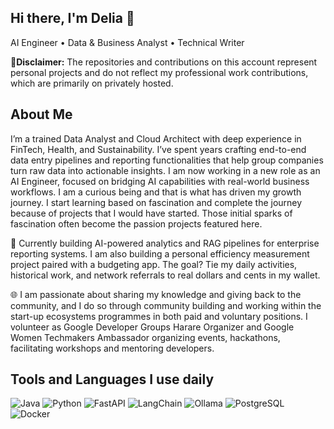 ## Hi there, I'm Delia 👋

AI Engineer • Data & Business Analyst • Technical Writer

🤔**Disclaimer:** The repositories and contributions on this account represent personal projects and do not reflect my professional work contributions, which are primarily on privately hosted.

## About Me
I’m a trained Data Analyst and Cloud Architect with deep experience in FinTech, Health, and Sustainability. I’ve spent years crafting end-to-end data entry pipelines and reporting functionalities that help group companies turn raw data into actionable insights. I am now working in a new role as an AI Engineer, focused on bridging AI capabilities with real-world business workflows. I am a curious being and that is what has driven my growth journey. I start learning based on fascination and complete the journey because of projects that I would have started. Those initial sparks of fascination often become the passion projects featured here.

💼 Currently building AI-powered analytics and RAG pipelines for enterprise reporting systems. I am also building a personal efficiency measurement project paired with a budgeting app. The goal? Tie my daily activities, historical work, and network referrals to real dollars and cents in my wallet.

🌐 I am passionate about sharing my knowledge and giving back to the community, and I do so through community building and working within the start-up ecosystems programmes in both paid and voluntary positions. I volunteer as Google Developer Groups Harare Organizer and Google Women Techmakers Ambassador organizing events, hackathons, facilitating workshops and mentoring developers.

## Tools and Languages I use daily
![Java](https://www.java.com/en/)
![Python](https://img.shields.io/badge/Python-3.11-informational)
![FastAPI](https://img.shields.io/badge/FastAPI-🚀-informational)
![LangChain](https://img.shields.io/badge/LangChain-🤖-informational)
![Ollama](https://img.shields.io/badge/Ollama-LLM-informational)
![PostgreSQL](https://img.shields.io/badge/PostgreSQL-🛢️-informational)
![Docker](https://img.shields.io/badge/Docker-🛳️-informational)

